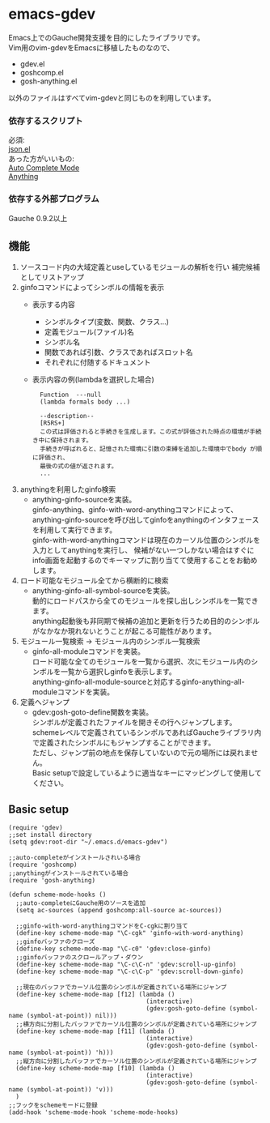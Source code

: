 # emacs-gdev
Emacs上でのGauche開発支援を目的にしたライブラリです。  
Vim用のvim-gdevをEmacsに移植したものなので、 

- gdev.el
- goshcomp.el
- gosh-anything.el

以外のファイルはすべてvim-gdevと同じものを利用しています。

### 依存するスクリプト
必須:  
[json.el](http://edward.oconnor.cx/2006/03/json.el)  
あった方がいいもの:  
[Auto Complete Mode](http://cx4a.org/software/auto-complete/index.ja.html)  
[Anything](http://www.emacswiki.org/Anything)  

### 依存する外部プログラム
Gauche 0.9.2以上

## 機能
1. ソースコード内の大域定義とuseしているモジュールの解析を行い 補完候補としてリストアップ
2. ginfoコマンドによってシンボルの情報を表示
    - 表示する内容
        - シンボルタイプ(変数、関数、クラス...)
        - 定義モジュール(ファイル)名
        - シンボル名
        - 関数であれば引数、クラスであればスロット名
        - それぞれに付随するドキュメント
    - 表示内容の例(lambdaを選択した場合)

            Function  ---null
            (lambda formals body ...)

            --description--
            [R5RS+]
            この式は評価されると手続きを生成します。この式が評価された時点の環境が手続き中に保持されます。
            手続きが呼ばれると、記憶された環境に引数の束縛を追加した環境中でbody が順に評価され、
            最後の式の値が返されます。
            ...
3. anythingを利用したginfo検索
    - anything-ginfo-sourceを実装。  
    ginfo-anything、ginfo-with-word-anythingコマンドによって、anything-ginfo-sourceを呼び出してginfoをanythingのインタフェースを利用して実行できます。  
    ginfo-with-word-anythingコマンドは現在のカーソル位置のシンボルを入力としてanythingを実行し、 候補がない一つしかない場合はすぐにinfo画面を起動するのでキーマップに割り当てて使用することをお勧めします。
4. ロード可能なモジュール全てから横断的に検索
    - anything-ginfo-all-symbol-sourceを実装。  
    動的にロードパスから全てのモジュールを探し出しシンボルを一覧できます。  
    anything起動後も非同期で候補の追加と更新を行うため目的のシンボルがなかなか現れないとうことが起こる可能性があります。
5. モジュール一覧検索 -> モジュール内のシンボル一覧検索
    - ginfo-all-moduleコマンドを実装。  
    ロード可能な全てのモジュールを一覧から選択、次にモジュール内のシンボルを一覧から選択しginfoを表示します。  
    anything-ginfo-all-module-sourceと対応するginfo-anything-all-moduleコマンドを実装。
6. 定義へジャンプ
    - gdev:gosh-goto-define関数を実装。  
    シンボルが定義されたファイルを開きその行へジャンプします。  
    schemeレベルで定義されているシンボルであればGaucheライブラリ内で定義されたシンボルにもジャンプすることができます。  
    ただし、ジャンプ前の地点を保存していないので元の場所には戻れません。  
    Basic setupで設定しているように適当なキーにマッピングして使用してください。


## Basic setup

    (require 'gdev)
    ;;set install directory
    (setq gdev:root-dir "~/.emacs.d/emacs-gdev")
    
    ;;auto-completeがインストールされいる場合
    (require 'goshcomp)
    ;;anythingがインストールされている場合
    (require 'gosh-anything)
    
    (defun scheme-mode-hooks ()
      ;;auto-completeにGauche用のソースを追加
      (setq ac-sources (append goshcomp:all-source ac-sources))

      ;;ginfo-with-word-anythingコマンドをC-cgkに割り当て
      (define-key scheme-mode-map "\C-cgk" 'ginfo-with-word-anything)
      ;;ginfoバッファのクローズ
      (define-key scheme-mode-map "\C-c0" 'gdev:close-ginfo)
      ;;ginfoバッファのスクロールアップ・ダウン
      (define-key scheme-mode-map "\C-c\C-n" 'gdev:scroll-up-ginfo)
      (define-key scheme-mode-map "\C-c\C-p" 'gdev:scroll-down-ginfo)

      ;;現在のバッファでカーソル位置のシンボルが定義されている場所にジャンプ
      (define-key scheme-mode-map [f12] (lambda ()
                                          (interactive)
                                          (gdev:gosh-goto-define (symbol-name (symbol-at-point)) nil)))
      ;;横方向に分割したバッファでカーソル位置のシンボルが定義されている場所にジャンプ
      (define-key scheme-mode-map [f11] (lambda ()
                                          (interactive)
                                          (gdev:gosh-goto-define (symbol-name (symbol-at-point)) 'h)))
      ;;縦方向に分割したバッファでカーソル位置のシンボルが定義されている場所にジャンプ
      (define-key scheme-mode-map [f10] (lambda ()
                                          (interactive)
                                          (gdev:gosh-goto-define (symbol-name (symbol-at-point)) 'v)))
      )
    ;;フックをschemeモードに登録
    (add-hook 'scheme-mode-hook 'scheme-mode-hooks)
